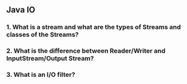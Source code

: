 Java IO
---

### 1. What is a stream and what are the types of Streams and classes of the Streams?

### 2. What is the difference between Reader/Writer and InputStream/Output Stream?

### 3. What is an I/O filter?
